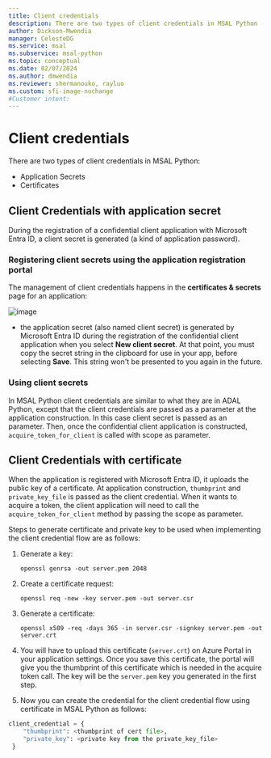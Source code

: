 ```yaml
---
title: Client credentials
description: There are two types of client credentials in MSAL Python - application secrets and certificates.
author: Dickson-Mwendia
manager: CelesteDG
ms.service: msal
ms.subservice: msal-python
ms.topic: conceptual
ms.date: 02/07/2024
ms.author: dmwendia
ms.reviewer: shermanouko, rayluo
ms.custom: sfi-image-nochange
#Customer intent: 
---
```


# Client credentials

There are two types of client credentials in MSAL Python:

- Application Secrets
- Certificates

## Client Credentials with application secret

During the registration of a confidential client application with Microsoft Entra ID, a client secret is generated (a kind of application password).

### Registering client secrets using the application registration portal

The management of client credentials happens in the **certificates & secrets** page for an application:

![image](https://user-images.githubusercontent.com/13203188/49435190-4f385300-f7b6-11e8-8a83-7e468e5fd124.png)

- the application secret (also named client secret) is generated by Microsoft Entra ID during the registration of the confidential client application when you select **New client secret**. At that point, you must copy the secret string in the clipboard for use in your app, before selecting **Save**. This string won't be presented to you again in the future.

### Using client secrets

In MSAL Python client credentials are similar to what they are in ADAL Python, except that the client credentials are passed as a parameter at the application construction. In this case client secret is passed as an parameter. Then, once the confidential client application is constructed, `acquire_token_for_client` is called with scope as parameter.

## Client Credentials with certificate

When the application is registered with Microsoft Entra ID, it uploads the public key of a certificate. At application construction, `thumbprint` and `private_key_file` is passed as the client credential. When it wants to acquire a token, the client application will need to call the `acquire_token_for_client` method by passing the scope as parameter.

Steps to generate certificate and private key to be used when implementing the client credential flow are as follows:

1. Generate a key:

   ``` openssl genrsa -out server.pem 2048 ```

2. Create a certificate request:

   ```openssl req -new -key server.pem -out server.csr```

3. Generate a certificate:

   ```openssl x509 -req -days 365 -in server.csr -signkey server.pem -out server.crt```

4. You will have to upload this certificate (`server.crt`) on Azure Portal in your application settings. Once you save this certificate, the portal will give you the thumbprint of this certificate which is needed in the acquire token call. The key will be the `server.pem` key you generated in the first step.

5. Now you can create the credential for the client credential flow using certificate in MSAL Python as follows:

```python
client_credential = {
    "thumbprint": <thumbprint of cert file>,
    "private_key": <private key from the private_key_file>
 }
```
